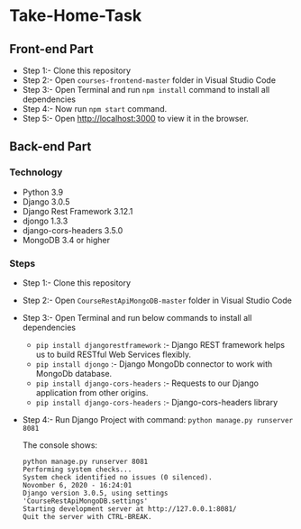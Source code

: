 # Take-Home-Task

## Front-end Part
  - Step 1:- Clone this repository
  - Step 2:- Open `courses-frontend-master` folder in Visual Studio Code
  - Step 3:- Open Terminal and run `npm install` command to install all dependencies
  - Step 4:- Now run `npm start` command.
  - Step 5:- Open [http://localhost:3000](http://localhost:3000) to view it in the browser.
 

## Back-end Part
   ### Technology
   - Python 3.9
   - Django 3.0.5
   - Django Rest Framework 3.12.1
   - djongo 1.3.3
   - django-cors-headers 3.5.0
   - MongoDB 3.4 or higher
   
   ### Steps
   - Step 1:- Clone this repository
   - Step 2:- Open `CourseRestApiMongoDB-master` folder in Visual Studio Code
   - Step 3:- Open Terminal and run below commands to install all dependencies
      -  `pip install djangorestframework` :- Django REST framework helps us to build RESTful Web Services flexibly.
      -  `pip install djongo` :- Django MongoDb connector to work with MongoDb database.
      -  `pip install django-cors-headers` :- Requests to our Django application from other origins.
      -  `pip install django-cors-headers` :- Django-cors-headers library
   - Step 4:- Run Django Project with command: `python manage.py runserver 8081`
      
       
       The console shows:
        ```
       python manage.py runserver 8081 
       Performing system checks...
       System check identified no issues (0 silenced).
       Novomber 6, 2020 - 16:24:01
       Django version 3.0.5, using settings 'CourseRestApiMongoDB.settings'
       Starting development server at http://127.0.0.1:8081/
       Quit the server with CTRL-BREAK.
        ```
